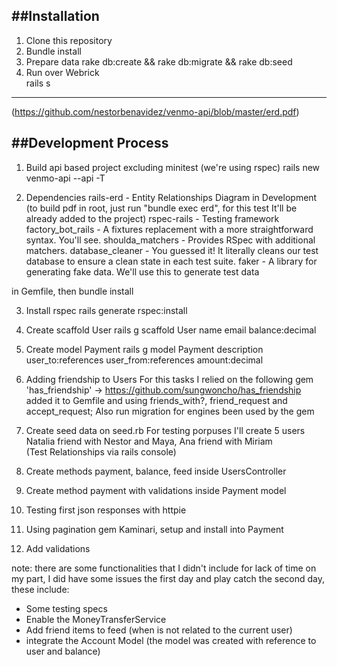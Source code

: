 ##Installation
--------------------------------------------------------------------------------

1. Clone this repository
2. Bundle install
3. Prepare data rake db:create && rake db:migrate && rake db:seed
4. Run over Webrick   
   rails s
--------------------------------------------------------------------------------
(https://github.com/nestorbenavidez/venmo-api/blob/master/erd.pdf)

##Development Process
--------------------------------------------------------------------------------
1. Build api based project excluding minitest (we're using rspec)
   rails new venmo-api --api -T

2. Dependencies
   rails-erd - Entity Relationships Diagram in Development  (to build pdf in root, just run "bundle exec erd", for this test It'll be already added to the project)
   rspec-rails - Testing framework
   factory_bot_rails - A fixtures replacement with a more straightforward syntax. You'll see.
   shoulda_matchers - Provides RSpec with additional matchers.
   database_cleaner - You guessed it! It literally cleans our test database to ensure a clean state in each test suite.
   faker - A library for generating fake data. We'll use this to generate test data

in Gemfile, then bundle install

3. Install rspec
   rails generate rspec:install

4. Create scaffold User
   rails g scaffold User name email balance:decimal

5. Create model Payment
   rails g model Payment description user_to:references user_from:references amount:decimal

6. Adding friendship to Users
   For this tasks I relied on the following gem 'has_friendship' ->  https://github.com/sungwoncho/has_friendship
   added it to Gemfile and using friends_with?, friend_request and accept_request;
   Also run migration for engines been used by the gem

7. Create seed data on seed.rb
   For testing porpuses I'll create 5 users Natalia friend with Nestor and Maya, Ana friend with Miriam   
   (Test Relationships via rails console)

8. Create methods payment, balance, feed inside UsersController

9. Create method payment with validations inside Payment model

10. Testing first json responses with httpie

11. Using pagination gem Kaminari, setup and install into Payment

12. Add validations

note: there are some functionalities that I didn't include for lack of time on my part, I did have some issues the first day and play catch the second day, these include:
 * Some testing specs
 * Enable the MoneyTransferService
 * Add friend items to feed (when is not related to the current user)
 * integrate the Account Model (the model was created with reference to user and balance)
